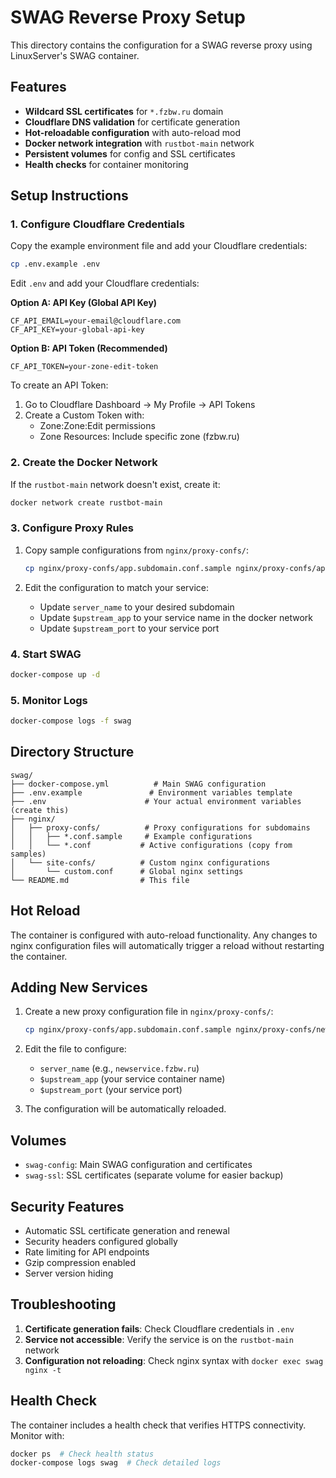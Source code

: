 # SWAG Reverse Proxy Setup

This directory contains the configuration for a SWAG reverse proxy using LinuxServer's SWAG container.

## Features

- **Wildcard SSL certificates** for `*.fzbw.ru` domain
- **Cloudflare DNS validation** for certificate generation
- **Hot-reloadable configuration** with auto-reload mod
- **Docker network integration** with `rustbot-main` network
- **Persistent volumes** for config and SSL certificates
- **Health checks** for container monitoring

## Setup Instructions

### 1. Configure Cloudflare Credentials

Copy the example environment file and add your Cloudflare credentials:

```bash
cp .env.example .env
```

Edit `.env` and add your Cloudflare credentials:

**Option A: API Key (Global API Key)**
```env
CF_API_EMAIL=your-email@cloudflare.com
CF_API_KEY=your-global-api-key
```

**Option B: API Token (Recommended)**
```env
CF_API_TOKEN=your-zone-edit-token
```

To create an API Token:
1. Go to Cloudflare Dashboard → My Profile → API Tokens
2. Create a Custom Token with:
   - Zone:Zone:Edit permissions
   - Zone Resources: Include specific zone (fzbw.ru)

### 2. Create the Docker Network

If the `rustbot-main` network doesn't exist, create it:

```bash
docker network create rustbot-main
```

### 3. Configure Proxy Rules

1. Copy sample configurations from `nginx/proxy-confs/`:
   ```bash
   cp nginx/proxy-confs/app.subdomain.conf.sample nginx/proxy-confs/app.subdomain.conf
   ```

2. Edit the configuration to match your service:
   - Update `server_name` to your desired subdomain
   - Update `$upstream_app` to your service name in the docker network
   - Update `$upstream_port` to your service port

### 4. Start SWAG

```bash
docker-compose up -d
```

### 5. Monitor Logs

```bash
docker-compose logs -f swag
```

## Directory Structure

```
swag/
├── docker-compose.yml          # Main SWAG configuration
├── .env.example               # Environment variables template
├── .env                      # Your actual environment variables (create this)
├── nginx/
│   ├── proxy-confs/          # Proxy configurations for subdomains
│   │   ├── *.conf.sample     # Example configurations
│   │   └── *.conf           # Active configurations (copy from samples)
│   └── site-confs/          # Custom nginx configurations
│       └── custom.conf      # Global nginx settings
└── README.md                # This file
```

## Hot Reload

The container is configured with auto-reload functionality. Any changes to nginx configuration files will automatically trigger a reload without restarting the container.

## Adding New Services

1. Create a new proxy configuration file in `nginx/proxy-confs/`:
   ```bash
   cp nginx/proxy-confs/app.subdomain.conf.sample nginx/proxy-confs/newservice.subdomain.conf
   ```

2. Edit the file to configure:
   - `server_name` (e.g., `newservice.fzbw.ru`)
   - `$upstream_app` (your service container name)
   - `$upstream_port` (your service port)

3. The configuration will be automatically reloaded.

## Volumes

- `swag-config`: Main SWAG configuration and certificates
- `swag-ssl`: SSL certificates (separate volume for easier backup)

## Security Features

- Automatic SSL certificate generation and renewal
- Security headers configured globally
- Rate limiting for API endpoints
- Gzip compression enabled
- Server version hiding

## Troubleshooting

1. **Certificate generation fails**: Check Cloudflare credentials in `.env`
2. **Service not accessible**: Verify the service is on the `rustbot-main` network
3. **Configuration not reloading**: Check nginx syntax with `docker exec swag nginx -t`

## Health Check

The container includes a health check that verifies HTTPS connectivity. Monitor with:

```bash
docker ps  # Check health status
docker-compose logs swag  # Check detailed logs
```